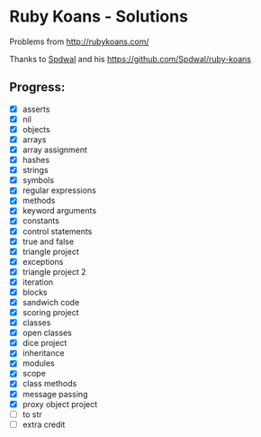 # Ruby Koans - Solutions

Problems from http://rubykoans.com/

Thanks to [Spdwal](https://github.com/Spdwal/) and his https://github.com/Spdwal/ruby-koans

## Progress:  

- [x] asserts
- [x] nil
- [x] objects
- [x] arrays
- [x] array assignment
- [x] hashes
- [x] strings
- [x] symbols
- [x] regular expressions
- [x] methods
- [x] keyword arguments
- [x] constants
- [x] control statements
- [x] true and false
- [x] triangle project
- [x] exceptions
- [x] triangle project 2
- [x] iteration
- [x] blocks
- [x] sandwich code
- [x] scoring project
- [x] classes
- [x] open classes
- [x] dice project
- [x] inheritance
- [x] modules
- [x] scope
- [x] class methods
- [x] message passing
- [x] proxy object project
- [ ] to str
- [ ] extra credit
